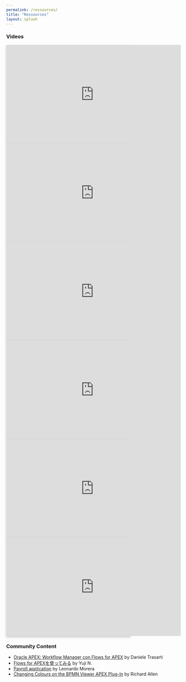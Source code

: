```yaml
---
permalink: /ressources/
title: "Ressources"
layout: splash
---
```

### Videos
<style type="text/css">
.card {
  /* Add shadows to create the "card" effect */
  box-shadow: 0 4px 8px 0 rgba(0,0,0,0.2);
  transition: 0.3s;
  width:33%;
  min-width: 400px;
  display: inline-block;
}

/* On mouse-over, add a deeper shadow */
.card:hover {
  box-shadow: 0 8px 16px 0 rgba(0,0,0,0.2);
}

/* Add some padding inside the card container */
.container {
  padding: 2px 16px;
}
</style>
<div class="card">
  <iframe width="560" height="315" src="https://www.youtube.com/embed/q77HqPuVN7s" title="YouTube video player" frameborder="0" allow="accelerometer; autoplay; clipboard-write; encrypted-media; gyroscope; picture-in-picture" allowfullscreen></iframe>
</div>
<div class="card">
  <iframe width="560" height="315" src="https://www.youtube.com/embed/4vraMSatlt8" title="YouTube video player" frameborder="0" allow="accelerometer; autoplay; clipboard-write; encrypted-media; gyroscope; picture-in-picture" allowfullscreen></iframe>
</div>
<div class="card">
   <iframe width="560" height="315" src="https://www.youtube.com/embed/NYLVzB5nEpY" title="YouTube video player" frameborder="0" allow="accelerometer; autoplay; clipboard-write; encrypted-media; gyroscope; picture-in-picture" allowfullscreen></iframe>
</div>
<div class="card">
   <iframe width="560" height="315" src="https://www.youtube.com/embed/lMDMVXPy0Jk" title="YouTube video player" frameborder="0" allow="accelerometer; autoplay; clipboard-write; encrypted-media; gyroscope; picture-in-picture" allowfullscreen></iframe>
</div>
<div class="card">
   <iframe width="560" height="315" src="https://www.youtube.com/embed/HyRrG_SDw58" title="YouTube video player" frameborder="0" allow="accelerometer; autoplay; clipboard-write; encrypted-media; gyroscope; picture-in-picture" allowfullscreen></iframe>
</div>
<div class="card">
   <iframe width="560" height="315" src="https://www.youtube.com/embed/uYAqO9vkGb8" title="YouTube video player" frameborder="0" allow="accelerometer; autoplay; clipboard-write; encrypted-media; gyroscope; picture-in-picture" allowfullscreen></iframe>
</div>

### Community Content
- [Oracle APEX: Workflow Manager con Flows for APEX](https://appin5minuti.it/flows-for-apex-come-implementare-i-workflow-in-oracle-apex/) by Daniele Trasarti
- [Flows for APEXを使ってみる](http://apexugj.blogspot.com/2021/04/flows-for-APEX-sample-instruction.html) by Yuji N. 
- [Payroll application](https://www.moreraconsultoria.com/p%C3%A1gina-principal#h.no3sdvke192z) by Leonardo Morera
- [Changing Colours on the BPMN Viewer APEX Plug-In](https://richardsredoblog.blogspot.com/2021/01/flows-for-apex-changing-colours-on-bpmn.html) by Richard Allen
